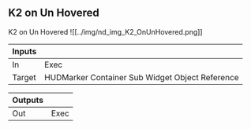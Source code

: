 ## K2 on Un Hovered
K2 on Un Hovered
![[../img/nd_img_K2_OnUnHovered.png]]

|Inputs||
|--|--|
| In | Exec |
| Target | HUDMarker Container Sub Widget Object Reference |

|Outputs||
|--|--|
| Out | Exec |
